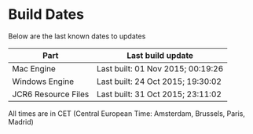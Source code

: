 # Build Dates

Below are the last known dates to updates

Part | Last build update
-----|-----
Mac Engine | Last built: 01 Nov 2015; 00:19:26
Windows Engine | Last built: 24 Oct 2015; 19:30:02
JCR6 Resource Files | Last built: 31 Oct 2015; 23:11:02
All times are in CET (Central European Time: Amsterdam, Brussels, Paris, Madrid)



